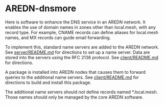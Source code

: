 # AREDN-dnsmore
Here is software to enhance the DNS service in an AREDN network.
It enables the use of domain names in zones other than local.mesh,
with any record type.
For example, CNAME records can define aliases for local.mesh names,
and MX records can guide email forwarding.

To implement this, standard name servers are added to the AREDN network.
See [server/README.md](server/README.md) for directions to set up a name server.
Data are stored into the servers using the RFC 2136 protocol.
See [client/README.md](client/README.md) for directions.

A package is installed into AREDN nodes that causes them to
forward queries to the additional name servers.
See [client/README.md](client/README.md)
for directions to build and install this package.

The additional name servers should *not* define records named *.local.mesh.
Those names should only be managed by the core AREDN software.

